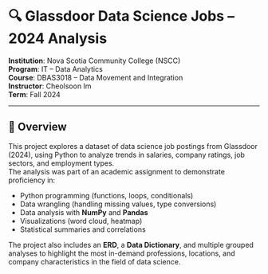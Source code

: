 # 🔍 Glassdoor Data Science Jobs – 2024 Analysis

**Institution**: Nova Scotia Community College (NSCC)  
**Program**: IT – Data Analytics  
**Course**: DBAS3018 – Data Movement and Integration  
**Instructor**: Cheolsoon Im  
**Term**: Fall 2024

---

## 📌 Overview

This project explores a dataset of data science job postings from Glassdoor (2024), using Python to analyze trends in salaries, company ratings, job sectors, and employment types.  
The analysis was part of an academic assignment to demonstrate proficiency in:

- Python programming (functions, loops, conditionals)
- Data wrangling (handling missing values, type conversions)
- Data analysis with **NumPy** and **Pandas**
- Visualizations (word cloud, heatmap)
- Statistical summaries and correlations

The project also includes an **ERD**, a **Data Dictionary**, and multiple grouped analyses to highlight the most in-demand professions, locations, and company characteristics in the field of data science.

